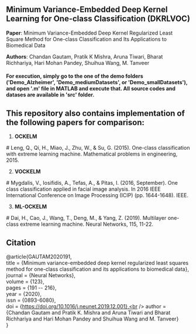 ## Minimum Variance-Embedded Deep Kernel Learning for One-class Classification (**DKRLVOC**)

**Paper**: Minimum Variance-Embedded Deep Kernel Regularized Least Square Method for One-class Classification and Its Applications to Biomedical Data

**Authors**: Chandan Gautam, Pratik K Mishra, Aruna Tiwari, Bharat Richhariya, Hari Mohan Pandey, Shuihua Wang, M. Tanveer

#### For execution, simply go to the one of the demo folders ('Demo_Alzheimer', 'Demo_mediumDatasets', or 'Demo_smallDatasets'), and open '.m' file in MATLAB and execute that. All source codes and datases are available in 'src' folder.

## This repository also contains implementation of the following papers for comparison:

1. **OCKELM**

\# Leng, Q., Qi, H., Miao, J., Zhu, W., & Su, G. (2015). One-class classification with extreme learning machine. Mathematical problems in engineering, 2015.

2. **VOCKELM**

\# Mygdalis, V., Iosifidis, A., Tefas, A., & Pitas, I. (2016, September). One class classification applied in facial image analysis. In 2016 IEEE International Conference on Image Processing (ICIP) (pp. 1644-1648). IEEE.

3. **ML-OCKELM**

\# Dai, H., Cao, J., Wang, T., Deng, M., & Yang, Z. (2019). Multilayer one-class extreme learning machine. Neural Networks, 115, 11-22.

## Citation
@article{GAUTAM2020191,<br />
title = {Minimum variance-embedded deep kernel regularized least squares method for one-class classification and its applications to biomedical data},<br />
journal = {Neural Networks},<br />
volume = {123},<br />
pages = {191 -- 216},<br />
year = {2020},<br />
issn = {0893-6080},<br />
doi = {https://doi.org/10.1016/j.neunet.2019.12.001},<br />
author = {Chandan Gautam and Pratik K. Mishra and Aruna Tiwari and Bharat Richhariya and Hari Mohan Pandey and Shuihua Wang and M. Tanveer}<br />
}
